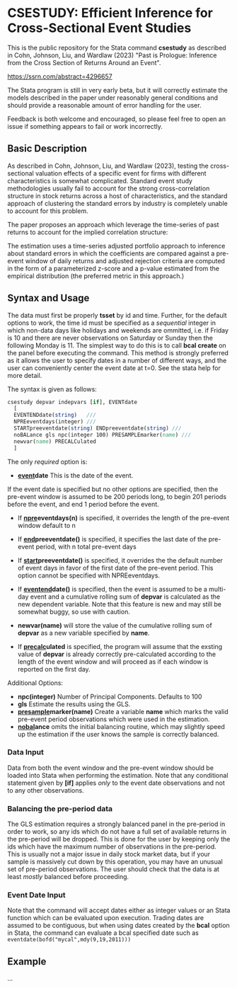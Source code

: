 # CSESTUDY: Efficient Inference for Cross-Sectional Event Studies
This is the public repository for the Stata command **csestudy** as described in Cohn, Johnson, Liu, and Wardlaw (2023) "Past is Prologue: Inference from the Cross Section of Returns Around an Event".

https://ssrn.com/abstract=4296657

The Stata program is still in very early beta, but it will correctly estimate the models described in the paper under reasonably general conditions and should provide a reasonable amount of error handling for the user.

Feedback is both welcome and encouraged, so please feel free to open an issue if something appears to fail or work incorrectly.

## Basic Description

As described in Cohn, Johnson, Liu, and Wardlaw (2023), testing the cross-sectional valuation effects of a specific event for firms with different characteristics is somewhat complicated. Standard event study methodologies usually fail to account for the strong cross-correlation structure in stock returns across a host of characteristics, and the standard approach of clustering the standard errors by industry is completely unable to account for this problem.

The paper proposes an approach which leverage the time-series of past returns to account for the implied correlation structure:

The estimation uses a time-series adjusted portfolio approach to inference about standard errors in which the coefficients are compared against a pre-event window of daily returns and adjusted rejection criteria are computed in the form of a parameterized z-score and a p-value estimated from the empirical distribution (the preferred metric in this approach.)


## Syntax and Usage

The data must first be properly **tsset** by id and time. Further, for the default options to work, the time id must be specified as a _sequential_ integer in which non-data days like holidays and weekends are ommitted, i.e. if Friday is 10 and there are never observations on Saturday or Sunday then the following Monday is 11. The simplest way to do this is to call **bcal create** on the panel before executing the command. This method is strongly preferred as it allows the user to specify dates in a number of different ways, and the user can conveniently center the event date at t=0. See the stata help for more detail. 

The syntax is given as follows:

```stata
csestudy depvar indepvars [if], EVENTdate
  [
  EVENTENDdate(string)   ///
  NPREeventdays(integer) ///
  STARTpreeventdate(string) ENDpreeventdate(string) ///
  noBALance gls npc(integer 100) PRESAMPLEmarker(name) ///
  newvar(name) PRECALCulated
  ] 
```
The only _required_ option is:
- **<ins>event</ins>date** This is the date of the event.

If the event date is specified but no other options are specified, then the pre-event window is assumed to be 200 periods long, to begin 201 periods before the event, and end 1 period before the event.

- If **<ins>npre</ins>eventdays(n)** is specified, it overrides the length of the pre-event window default to n
- If **<ins>end</ins>preeventdate()** is specified, it specifies the last date of the pre-event period, with n total pre-event days
- If **<ins>start</ins>preeventdate()** is specified, it overrides the the default number of event days in favor of the first date of the pre-event period. This option cannot be specified with NPREeventdays.

- If **<ins>eventend</ins>date()** is specified, then the event is assumed to be a multi-day event and a cumulative rolling sum of **depvar** is calculated as the new dependent variable. Note that this feature is new and may still be somewhat buggy, so use with caution.
- **newvar(name)** will store the value of the cumulative rolling sum of **depvar** as a new variable specified by **name**.
- If **<ins>precalc</ins>ulated** is specified, the program will assume that the exsting value of **depvar** is already correctly pre-calculated according to the length of the event window and will proceed as if each window is reported on the first day.
 
Additional Options:
- **npc(integer)**  Number of Principal Components. Defaults to 100
- **gls** Estimate the results using the GLS.
- **<ins>presample</ins>marker(name)**  Create a variable **name** which marks the valid pre-event period observations which were used in the estimation.
- **<ins>nobal</ins>ance** omits the initial balancing routine, which may slightly speed up the estimation if the user knows the sample is correctly balanced.
 

### Data Input
Data from both the event window and the pre-event window should be loaded into Stata when performing the estimation. Note that any conditional statement given by **[if]** applies *only* to the event date observations and not to any other observations.


### Balancing the pre-period data
The GLS estimation requires a strongly balanced panel in the pre-period in order to work, so any ids which do not have a full set of available returns in the pre-period will be dropped. This is done for the user by keeping only the ids which have the maximum number of observations in the pre-period. This is usually not a major issue in daily stock market data, but if your sample is massively cut down by this operation, you may have an unusual set of pre-period observations. The user should check that the data is at least *mostly* balanced before proceeding.


### Event Date Input
Note that the command will accept dates either as integer values or an Stata function which can be evaluated upon execution. Trading dates are assumed to be contiguous, but when using dates created by the **bcal** option in Stata, the command can evaluate a bcal specified date such as `eventdate(bofd("mycal",mdy(9,19,2011)))`

## Example
...
